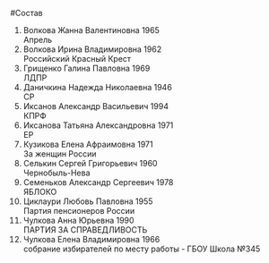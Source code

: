 #Состав
1. Волкова Жанна Валентиновна 1965   
    Апрель
2. Волкова Ирина Владимировна 1962   
    Российский Красный Крест
3. Грищенко Галина Павловна 1969   
    ЛДПР
4. Даничкина Надежда Николаевна 1946   
    СР
5. Иксанов Александр Васильевич 1994   
    КПРФ
6. Иксанова Татьяна Александровна 1971   
    ЕР
7. Кузикова Елена Афраимовна 1971   
    За женщин России
8. Селькин Сергей Григорьевич 1960   
    Чернобыль-Нева
9. Семеньков Александр Сергеевич 1978   
    ЯБЛОКО
10. Циклаури Любовь Павловна 1955   
    Партия пенсионеров России
11. Чулкова Анна Юрьевна 1990   
    ПАРТИЯ ЗА СПРАВЕДЛИВОСТЬ
12. Чулкова Елена Владимировна 1966   
    собрание избирателей по месту работы - ГБОУ Школа №345
